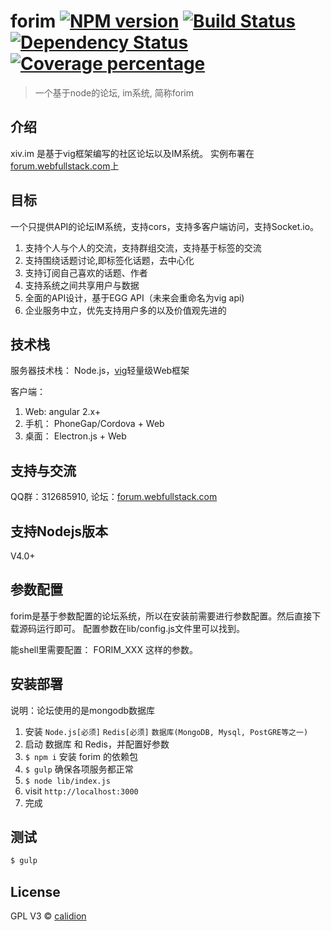 # forim [![NPM version][npm-image]][npm-url] [![Build Status][travis-image]][travis-url] [![Dependency Status][daviddm-image]][daviddm-url] [![Coverage percentage][coveralls-image]][coveralls-url]

> 一个基于node的论坛, im系统, 简称forim


## 介绍

xiv.im 是基于vig框架编写的社区论坛以及IM系统。
实例布署在[forum.webfullstack.com](http://forum.webfullstack.me)上


## 目标

一个只提供API的论坛IM系统，支持cors，支持多客户端访问，支持Socket.io。

1. 支持个人与个人的交流，支持群组交流，支持基于标签的交流
2. 支持围绕话题讨论,即标签化话题，去中心化
3. 支持订阅自己喜欢的话题、作者
4. 支持系统之间共享用户与数据
5. 全面的API设计，基于EGG API（未来会重命名为vig api)
6. 企业服务中立，优先支持用户多的以及价值观先进的

## 技术栈 

服务器技术栈： Node.js，[vig](https://github.com/calidion/vig)轻量级Web框架

客户端：
  1. Web: angular 2.x+
  2. 手机： PhoneGap/Cordova + Web
  3. 桌面： Electron.js + Web

## 支持与交流

QQ群：312685910,
论坛：[forum.webfullstack.com](http://forum.webfullstack.me)

## 支持Nodejs版本

V4.0+

## 参数配置

forim是基于参数配置的论坛系统，所以在安装前需要进行参数配置。然后直接下载源码运行即可。
配置参数在lib/config.js文件里可以找到。

能shell里需要配置：
FORIM_XXX
这样的参数。

## 安装部署

说明：论坛使用的是mongodb数据库

1. 安装 `Node.js[必须]` `Redis[必须]` `数据库(MongoDB, Mysql, PostGRE等之一)`
2. 启动 数据库 和 Redis，并配置好参数
3. `$ npm i` 安装 forim 的依赖包
5. `$ gulp` 确保各项服务都正常
6. `$ node lib/index.js`
7. visit `http://localhost:3000`
8. 完成

## 测试

```bash
$ gulp
```

## License

GPL V3 © [calidion](blog.3gcneta.com)  

[npm-image]: https://badge.fury.io/js/forim.svg
[npm-url]: https://npmjs.org/package/forim
[travis-image]: https://travis-ci.org/calidion/forim.svg?branch=master
[travis-url]: https://travis-ci.org/calidion/forim
[daviddm-image]: https://david-dm.org/calidion/forim.svg?theme=shields.io
[daviddm-url]: https://david-dm.org/calidion/forim
[coveralls-image]: https://coveralls.io/repos/calidion/forim/badge.svg
[coveralls-url]: https://coveralls.io/r/calidion/forim
